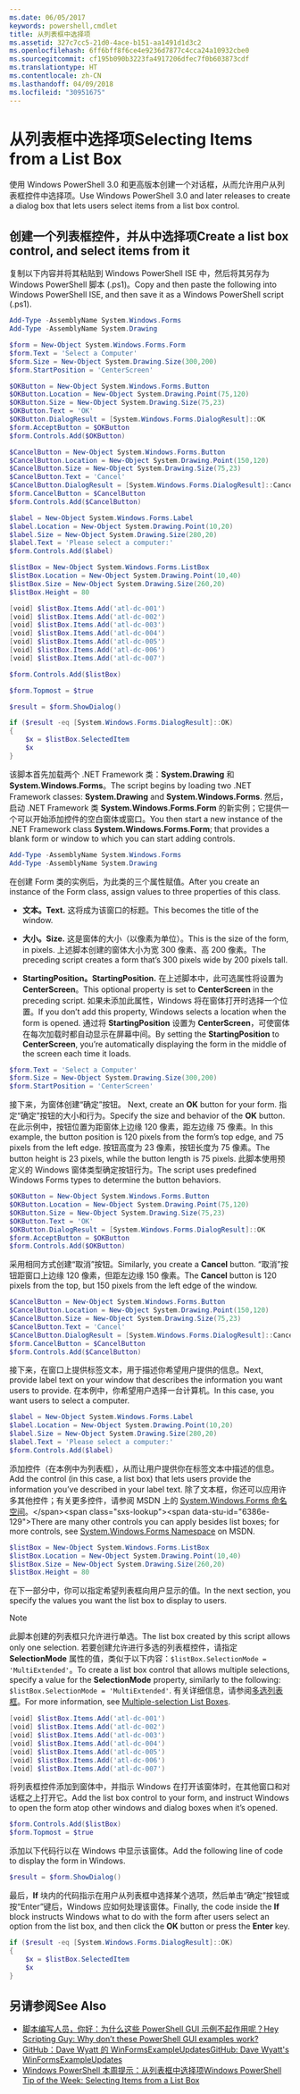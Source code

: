 ```yaml
---
ms.date: 06/05/2017
keywords: powershell,cmdlet
title: 从列表框中选择项
ms.assetid: 327c7cc5-21d0-4ace-b151-aa1491d1d3c2
ms.openlocfilehash: 6ff6bff8f6ce4e9236d7877c4cca24a10932cbe0
ms.sourcegitcommit: cf195b090b3223fa4917206dfec7f0b603873cdf
ms.translationtype: HT
ms.contentlocale: zh-CN
ms.lasthandoff: 04/09/2018
ms.locfileid: "30951675"
---
```

# <a name="selecting-items-from-a-list-box"></a><span data-ttu-id="6386e-103">从列表框中选择项</span><span class="sxs-lookup"><span data-stu-id="6386e-103">Selecting Items from a List Box</span></span>

<span data-ttu-id="6386e-104">使用 Windows PowerShell 3.0 和更高版本创建一个对话框，从而允许用户从列表框控件中选择项。</span><span class="sxs-lookup"><span data-stu-id="6386e-104">Use Windows PowerShell 3.0 and later releases to create a dialog box that lets users select items from a list box control.</span></span>

## <a name="create-a-list-box-control-and-select-items-from-it"></a><span data-ttu-id="6386e-105">创建一个列表框控件，并从中选择项</span><span class="sxs-lookup"><span data-stu-id="6386e-105">Create a list box control, and select items from it</span></span>

<span data-ttu-id="6386e-106">复制以下内容并将其粘贴到 Windows PowerShell ISE 中，然后将其另存为 Windows PowerShell 脚本 (.ps1)。</span><span class="sxs-lookup"><span data-stu-id="6386e-106">Copy and then paste the following into Windows PowerShell ISE, and then save it as a Windows PowerShell script (.ps1).</span></span>

```powershell
Add-Type -AssemblyName System.Windows.Forms
Add-Type -AssemblyName System.Drawing

$form = New-Object System.Windows.Forms.Form
$form.Text = 'Select a Computer'
$form.Size = New-Object System.Drawing.Size(300,200)
$form.StartPosition = 'CenterScreen'

$OKButton = New-Object System.Windows.Forms.Button
$OKButton.Location = New-Object System.Drawing.Point(75,120)
$OKButton.Size = New-Object System.Drawing.Size(75,23)
$OKButton.Text = 'OK'
$OKButton.DialogResult = [System.Windows.Forms.DialogResult]::OK
$form.AcceptButton = $OKButton
$form.Controls.Add($OKButton)

$CancelButton = New-Object System.Windows.Forms.Button
$CancelButton.Location = New-Object System.Drawing.Point(150,120)
$CancelButton.Size = New-Object System.Drawing.Size(75,23)
$CancelButton.Text = 'Cancel'
$CancelButton.DialogResult = [System.Windows.Forms.DialogResult]::Cancel
$form.CancelButton = $CancelButton
$form.Controls.Add($CancelButton)

$label = New-Object System.Windows.Forms.Label
$label.Location = New-Object System.Drawing.Point(10,20)
$label.Size = New-Object System.Drawing.Size(280,20)
$label.Text = 'Please select a computer:'
$form.Controls.Add($label)

$listBox = New-Object System.Windows.Forms.ListBox
$listBox.Location = New-Object System.Drawing.Point(10,40)
$listBox.Size = New-Object System.Drawing.Size(260,20)
$listBox.Height = 80

[void] $listBox.Items.Add('atl-dc-001')
[void] $listBox.Items.Add('atl-dc-002')
[void] $listBox.Items.Add('atl-dc-003')
[void] $listBox.Items.Add('atl-dc-004')
[void] $listBox.Items.Add('atl-dc-005')
[void] $listBox.Items.Add('atl-dc-006')
[void] $listBox.Items.Add('atl-dc-007')

$form.Controls.Add($listBox)

$form.Topmost = $true

$result = $form.ShowDialog()

if ($result -eq [System.Windows.Forms.DialogResult]::OK)
{
    $x = $listBox.SelectedItem
    $x
}
```

<span data-ttu-id="6386e-107">该脚本首先加载两个 .NET Framework 类：**System.Drawing** 和 **System.Windows.Forms**。</span><span class="sxs-lookup"><span data-stu-id="6386e-107">The script begins by loading two .NET Framework classes: **System.Drawing** and **System.Windows.Forms**.</span></span> <span data-ttu-id="6386e-108">然后，启动 .NET Framework 类 **System.Windows.Forms.Form** 的新实例；它提供一个可以开始添加控件的空白窗体或窗口。</span><span class="sxs-lookup"><span data-stu-id="6386e-108">You then start a new instance of the .NET Framework class **System.Windows.Forms.Form**; that provides a blank form or window to which you can start adding controls.</span></span>

```powershell
Add-Type -AssemblyName System.Windows.Forms
Add-Type -AssemblyName System.Drawing
```

<span data-ttu-id="6386e-109">在创建 Form 类的实例后，为此类的三个属性赋值。</span><span class="sxs-lookup"><span data-stu-id="6386e-109">After you create an instance of the Form class, assign values to three properties of this class.</span></span>

- <span data-ttu-id="6386e-110">**文本。**</span><span class="sxs-lookup"><span data-stu-id="6386e-110">**Text.**</span></span> <span data-ttu-id="6386e-111">这将成为该窗口的标题。</span><span class="sxs-lookup"><span data-stu-id="6386e-111">This becomes the title of the window.</span></span>

- <span data-ttu-id="6386e-112">**大小。**</span><span class="sxs-lookup"><span data-stu-id="6386e-112">**Size.**</span></span> <span data-ttu-id="6386e-113">这是窗体的大小（以像素为单位）。</span><span class="sxs-lookup"><span data-stu-id="6386e-113">This is the size of the form, in pixels.</span></span> <span data-ttu-id="6386e-114">上述脚本创建的窗体大小为宽 300 像素、高 200 像素。</span><span class="sxs-lookup"><span data-stu-id="6386e-114">The preceding script creates a form that’s 300 pixels wide by 200 pixels tall.</span></span>

- <span data-ttu-id="6386e-115">**StartingPosition。**</span><span class="sxs-lookup"><span data-stu-id="6386e-115">**StartingPosition.**</span></span> <span data-ttu-id="6386e-116">在上述脚本中，此可选属性将设置为 **CenterScreen**。</span><span class="sxs-lookup"><span data-stu-id="6386e-116">This optional property is set to **CenterScreen** in the preceding script.</span></span> <span data-ttu-id="6386e-117">如果未添加此属性，Windows 将在窗体打开时选择一个位置。</span><span class="sxs-lookup"><span data-stu-id="6386e-117">If you don’t add this property, Windows selects a location when the form is opened.</span></span> <span data-ttu-id="6386e-118">通过将 **StartingPosition** 设置为 **CenterScreen**，可使窗体在每次加载时都自动显示在屏幕中间。</span><span class="sxs-lookup"><span data-stu-id="6386e-118">By setting the **StartingPosition** to **CenterScreen**, you’re automatically displaying the form in the middle of the screen each time it loads.</span></span>

```powershell
$form.Text = 'Select a Computer'
$form.Size = New-Object System.Drawing.Size(300,200)
$form.StartPosition = 'CenterScreen'
```

<span data-ttu-id="6386e-119">接下来，为窗体创建“确定”按钮。  </span><span class="sxs-lookup"><span data-stu-id="6386e-119">Next, create an **OK** button for your form.</span></span> <span data-ttu-id="6386e-120">指定“确定”按钮的大小和行为。</span><span class="sxs-lookup"><span data-stu-id="6386e-120">Specify the size and behavior of the **OK** button.</span></span> <span data-ttu-id="6386e-121">在此示例中，按钮位置为距窗体上边缘 120 像素，距左边缘 75 像素。</span><span class="sxs-lookup"><span data-stu-id="6386e-121">In this example, the button position is 120 pixels from the form’s top edge, and 75 pixels from the left edge.</span></span> <span data-ttu-id="6386e-122">按钮高度为 23 像素，按钮长度为 75 像素。</span><span class="sxs-lookup"><span data-stu-id="6386e-122">The button height is 23 pixels, while the button length is 75 pixels.</span></span> <span data-ttu-id="6386e-123">此脚本使用预定义的 Windows 窗体类型确定按钮行为。</span><span class="sxs-lookup"><span data-stu-id="6386e-123">The script uses predefined Windows Forms types to determine the button behaviors.</span></span>

```powershell
$OKButton = New-Object System.Windows.Forms.Button
$OKButton.Location = New-Object System.Drawing.Point(75,120)
$OKButton.Size = New-Object System.Drawing.Size(75,23)
$OKButton.Text = 'OK'
$OKButton.DialogResult = [System.Windows.Forms.DialogResult]::OK
$form.AcceptButton = $OKButton
$form.Controls.Add($OKButton)
```

<span data-ttu-id="6386e-124">采用相同方式创建“取消”按钮。</span><span class="sxs-lookup"><span data-stu-id="6386e-124">Similarly, you create a **Cancel** button.</span></span> <span data-ttu-id="6386e-125">“取消”按钮距窗口上边缘 120 像素，但距左边缘 150 像素。</span><span class="sxs-lookup"><span data-stu-id="6386e-125">The **Cancel** button is 120 pixels from the top, but 150 pixels from the left edge of the window.</span></span>

```powershell
$CancelButton = New-Object System.Windows.Forms.Button
$CancelButton.Location = New-Object System.Drawing.Point(150,120)
$CancelButton.Size = New-Object System.Drawing.Size(75,23)
$CancelButton.Text = 'Cancel'
$CancelButton.DialogResult = [System.Windows.Forms.DialogResult]::Cancel
$form.CancelButton = $CancelButton
$form.Controls.Add($CancelButton)
```

<span data-ttu-id="6386e-126">接下来，在窗口上提供标签文本，用于描述你希望用户提供的信息。</span><span class="sxs-lookup"><span data-stu-id="6386e-126">Next, provide label text on your window that describes the information you want users to provide.</span></span> <span data-ttu-id="6386e-127">在本例中，你希望用户选择一台计算机。</span><span class="sxs-lookup"><span data-stu-id="6386e-127">In this case, you want users to select a computer.</span></span>

```powershell
$label = New-Object System.Windows.Forms.Label
$label.Location = New-Object System.Drawing.Point(10,20)
$label.Size = New-Object System.Drawing.Size(280,20)
$label.Text = 'Please select a computer:'
$form.Controls.Add($label)
```

<span data-ttu-id="6386e-128">添加控件（在本例中为列表框），从而让用户提供你在标签文本中描述的信息。</span><span class="sxs-lookup"><span data-stu-id="6386e-128">Add the control (in this case, a list box) that lets users provide the information you’ve described in your label text.</span></span> <span data-ttu-id="6386e-129">除了文本框，你还可以应用许多其他控件；有关更多控件，请参阅 MSDN 上的 [System.Windows.Forms 命名空间](http://msdn.microsoft.com/library/k50ex0x9(v=vs.110).aspx)。</span><span class="sxs-lookup"><span data-stu-id="6386e-129">There are many other controls you can apply besides list boxes; for more controls, see [System.Windows.Forms Namespace](http://msdn.microsoft.com/library/k50ex0x9(v=vs.110).aspx) on MSDN.</span></span>

```powershell
$listBox = New-Object System.Windows.Forms.ListBox
$listBox.Location = New-Object System.Drawing.Point(10,40)
$listBox.Size = New-Object System.Drawing.Size(260,20)
$listBox.Height = 80
```

<span data-ttu-id="6386e-130">在下一部分中，你可以指定希望列表框向用户显示的值。</span><span class="sxs-lookup"><span data-stu-id="6386e-130">In the next section, you specify the values you want the list box to display to users.</span></span>

> [!NOTE]
> <span data-ttu-id="6386e-131">此脚本创建的列表框只允许进行单选。</span><span class="sxs-lookup"><span data-stu-id="6386e-131">The list box created by this script allows only one selection.</span></span> <span data-ttu-id="6386e-132">若要创建允许进行多选的列表框控件，请指定 **SelectionMode** 属性的值，类似于以下内容：`$listBox.SelectionMode = 'MultiExtended'`。</span><span class="sxs-lookup"><span data-stu-id="6386e-132">To create a list box control that allows multiple selections, specify a value for the **SelectionMode** property, similarly to the following:  `$listBox.SelectionMode = 'MultiExtended'`.</span></span> <span data-ttu-id="6386e-133">有关详细信息，请参阅[多选列表框](Multiple-selection-List-Boxes.md)。</span><span class="sxs-lookup"><span data-stu-id="6386e-133">For more information, see [Multiple-selection List Boxes](Multiple-selection-List-Boxes.md).</span></span>

```powershell
[void] $listBox.Items.Add('atl-dc-001')
[void] $listBox.Items.Add('atl-dc-002')
[void] $listBox.Items.Add('atl-dc-003')
[void] $listBox.Items.Add('atl-dc-004')
[void] $listBox.Items.Add('atl-dc-005')
[void] $listBox.Items.Add('atl-dc-006')
[void] $listBox.Items.Add('atl-dc-007')
```

<span data-ttu-id="6386e-134">将列表框控件添加到窗体中，并指示 Windows 在打开该窗体时，在其他窗口和对话框之上打开它。</span><span class="sxs-lookup"><span data-stu-id="6386e-134">Add the list box control to your form, and instruct Windows to open the form atop other windows and dialog boxes when it’s opened.</span></span>

```powershell
$form.Controls.Add($listBox)
$form.Topmost = $true
```

<span data-ttu-id="6386e-135">添加以下代码行以在 Windows 中显示该窗体。</span><span class="sxs-lookup"><span data-stu-id="6386e-135">Add the following line of code to display the form in Windows.</span></span>

```powershell
$result = $form.ShowDialog()
```

<span data-ttu-id="6386e-136">最后，**If** 块内的代码指示在用户从列表框中选择某个选项，然后单击“确定”按钮或按“Enter”键后，Windows 应如何处理该窗体。</span><span class="sxs-lookup"><span data-stu-id="6386e-136">Finally, the code inside the **If** block instructs Windows what to do with the form after users select an option from the list box, and then click the **OK** button or press the **Enter** key.</span></span>

```powershell
if ($result -eq [System.Windows.Forms.DialogResult]::OK)
{
    $x = $listBox.SelectedItem
    $x
}
```

## <a name="see-also"></a><span data-ttu-id="6386e-137">另请参阅</span><span class="sxs-lookup"><span data-stu-id="6386e-137">See Also</span></span>

- [<span data-ttu-id="6386e-138">脚本编写人员，你好：为什么这些 PowerShell GUI 示例不起作用呢？</span><span class="sxs-lookup"><span data-stu-id="6386e-138">Hey Scripting Guy:  Why don’t these PowerShell GUI examples work?</span></span>](http://go.microsoft.com/fwlink/?LinkId=506644)
- [<span data-ttu-id="6386e-139">GitHub：Dave Wyatt 的 WinFormsExampleUpdates</span><span class="sxs-lookup"><span data-stu-id="6386e-139">GitHub: Dave Wyatt's WinFormsExampleUpdates</span></span>](https://github.com/dlwyatt/WinFormsExampleUpdates)
- [<span data-ttu-id="6386e-140">Windows PowerShell 本周提示：从列表框中选择项</span><span class="sxs-lookup"><span data-stu-id="6386e-140">Windows PowerShell Tip of the Week:  Selecting Items from a List Box</span></span>](http://technet.microsoft.com/library/ff730949.aspx)